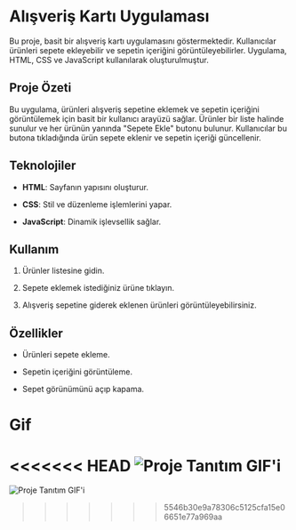 # Alışveriş Kartı Uygulaması

Bu proje, basit bir alışveriş kartı uygulamasını göstermektedir. Kullanıcılar ürünleri sepete ekleyebilir ve sepetin içeriğini görüntüleyebilirler. Uygulama, HTML, CSS ve JavaScript kullanılarak oluşturulmuştur.

## Proje Özeti

Bu uygulama, ürünleri alışveriş sepetine eklemek ve sepetin içeriğini görüntülemek için basit bir kullanıcı arayüzü sağlar. Ürünler bir liste halinde sunulur ve her ürünün yanında "Sepete Ekle" butonu bulunur. Kullanıcılar bu butona tıkladığında ürün sepete eklenir ve sepetin içeriği güncellenir.

## Teknolojiler

- **HTML**: Sayfanın yapısını oluşturur.

- **CSS**: Stil ve düzenleme işlemlerini yapar.

- **JavaScript**: Dinamik işlevsellik sağlar.

## Kullanım

1. Ürünler listesine gidin.

2. Sepete eklemek istediğiniz ürüne tıklayın.

3. Alışveriş sepetine giderek eklenen ürünleri görüntüleyebilirsiniz.

## Özellikler

- Ürünleri sepete ekleme.

- Sepetin içeriğini görüntüleme.

- Sepet görünümünü açıp kapama.

# Gif

<<<<<<< HEAD
![Proje Tanıtım GIF'i](assets/Kayıt-2024-12-09-195153.gif)
=======
![Proje Tanıtım GIF'i](assets/Kayıt-2024-12-09-195153.gif)
>>>>>>> 5546b30e9a78306c5125cfa15e06651e77a969aa

